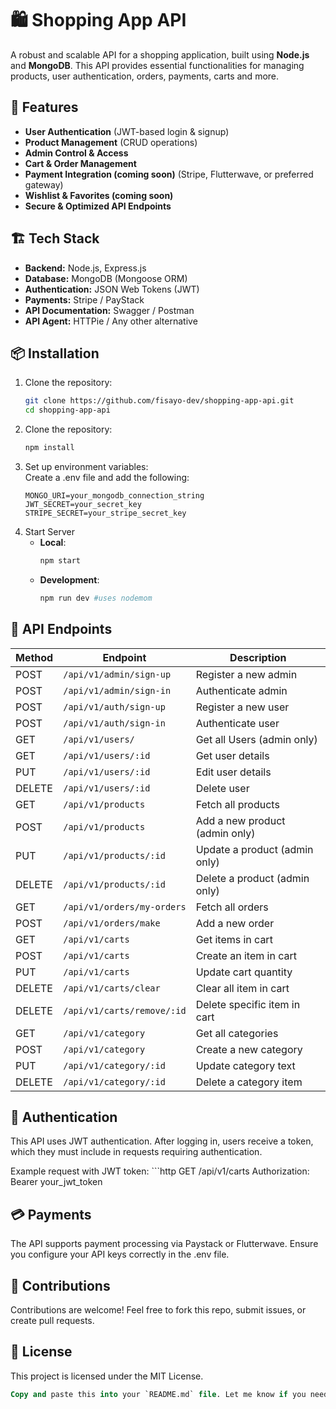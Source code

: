 # 🛍️ Shopping App API  

A robust and scalable API for a shopping application, built using **Node.js** and **MongoDB**. This API provides essential functionalities for managing products, user authentication, orders, payments, carts and more.

## 🚀 Features  

- **User Authentication** (JWT-based login & signup)  
- **Product Management** (CRUD operations)  
- **Admin Control & Access** 
- **Cart & Order Management**  
- **Payment Integration (coming soon)** (Stripe, Flutterwave, or preferred gateway)  
- **Wishlist & Favorites (coming soon)**  
- **Secure & Optimized API Endpoints**  

## 🏗️ Tech Stack  

- **Backend:** Node.js, Express.js  
- **Database:** MongoDB (Mongoose ORM)  
- **Authentication:** JSON Web Tokens (JWT)  
- **Payments:** Stripe / PayStack  
- **API Documentation:** Swagger / Postman  
- **API Agent:** HTTPie / Any other alternative  

## 📦 Installation  

1. Clone the repository:  
   ```bash
   git clone https://github.com/fisayo-dev/shopping-app-api.git
   cd shopping-app-api
2. Clone the repository:  
   ```bash
   npm install
3. Set up environment variables: <br/> Create a .env file and add the following: 
    ```env
    MONGO_URI=your_mongodb_connection_string
    JWT_SECRET=your_secret_key
    STRIPE_SECRET=your_stripe_secret_key
4. Start Server
    - __Local__:
        ```bash
        npm start
    - __Development__:
        ```bash
        npm run dev #uses nodemom

## 📌 API Endpoints  

| Method | Endpoint              | Description                    |
|--------|----------------------|--------------------------------|
| POST   | `/api/v1/admin/sign-up`   | Register a new admin           |
| POST   | `/api/v1/admin/sign-in`    | Authenticate admin              |
| POST   | `/api/v1/auth/sign-up`   | Register a new user           |
| POST   | `/api/v1/auth/sign-in`    | Authenticate user              |
| GET   | `/api/v1/users/`    | Get all Users (admin only)              |
| GET   | `/api/v1/users/:id`    | Get  user details              |
| PUT   | `/api/v1/users/:id`    | Edit  user details              |
| DELETE   | `/api/v1/users/:id`    | Delete  user               |
| GET    | `/api/v1/products`      | Fetch all products            |
| POST   | `/api/v1/products`      | Add a new product (admin only)             |
| PUT    | `/api/v1/products/:id`  | Update a product (admin only)              |
| DELETE | `/api/v1/products/:id`  | Delete a product (admin only)              |
| GET    | `/api/v1/orders/my-orders`      | Fetch all orders            |
| POST   | `/api/v1/orders/make`      | Add a new order             |
| GET    | `/api/v1/carts`    | Get items in cart             |
| POST   | `/api/v1/carts`        | Create an item in cart               |
| PUT   | `/api/v1/carts`        | Update cart quantity               |
| DELETE   | `/api/v1/carts/clear`        | Clear all item in cart               |
| DELETE   | `/api/v1/carts/remove/:id`        | Delete specific item in cart               |
| GET    | `/api/v1/category`    | Get all categories            |
| POST   | `/api/v1/category`        | Create a new category               |
| PUT   | `/api/v1/category/:id`        | Update category text               |
| DELETE   | `/api/v1/category/:id`        | Delete a category item               |

## 🔐 Authentication

<p>
This API uses JWT authentication. After logging in, users receive a token, which they must include in requests requiring authentication.
</p>
Example request with JWT token:
    ```http
    GET /api/v1/carts
    Authorization: Bearer your_jwt_token

## 💳 Payments
The API supports payment processing via Paystack or Flutterwave. Ensure you configure your API keys correctly in the .env file.

## 📝 Contributions
Contributions are welcome! Feel free to fork this repo, submit issues, or create pull requests.

## 📄 License
This project is licensed under the MIT License.
```sql
Copy and paste this into your `README.md` file. Let me know if you need any modifications! 🚀